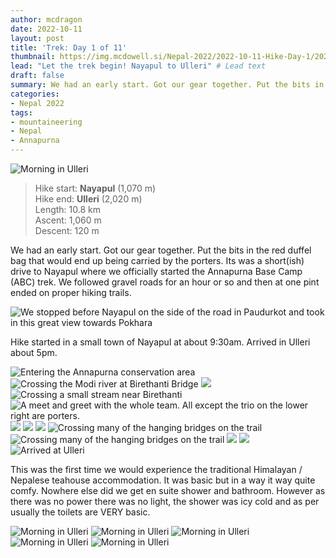 ```yaml
---
author: mcdragon
date: 2022-10-11
layout: post
title: 'Trek: Day 1 of 11'
thumbnail: https://img.mcdowell.si/Nepal-2022/2022-10-11-Hike-Day-1/2022-10-11-Hike-Day-1_680x680.jpg
lead: "Let the trek begin! Nayapul to Ulleri" # Lead text
draft: false
summary: We had an early start. Got our gear together. Put the bits in the red duffel bag that would end up being carried by the porters. Its was a short(ish) drive to Nayapul where we officially started the Annapurna Base Camp (ABC) trek. We followed gravel roads for an hour or so and then at one pint ended on proper hiking trails. 
categories:
- Nepal 2022
tags:
- mountaineering
- Nepal
- Annapurna
---
```

![Morning in Ulleri](https://img.mcdowell.si/Nepal-2022/2022-10-11-Hike-Day-1/Ulleri-in-the-morning-6.jpg "Morning in Ulleri")

>Hike start: **Nayapul** (1,070 m)  
>Hike end: **Ulleri** (2,020 m)  
>Length: 10.8 km  
>Ascent: 1,060 m  
>Descent: 120 m  

We had an early start. Got our gear together. Put the bits in the red duffel bag that would end up being carried by the porters. 
Its was a short(ish) drive to Nayapul where we officially started the Annapurna Base Camp (ABC) trek.
We followed gravel roads for an hour or so and then at one pint ended on proper hiking trails. 

![We stopped before Nayapul on the side of the road in Paudurkot and took in this great view towards Pokhara](https://img.mcdowell.si/Nepal-2022/2022-10-11-Hike-Day-1/Paudurkot.jpg "We stopped before Nayapul on the side of the road in Paudurkot and took in this great view towards Pokhara")

Hike started in a small town of Nayapul at about 9:30am. Arrived in Ulleri about 5pm.

![Entering the Annapurna conservation area](https://img.mcdowell.si/Nepal-2022/2022-10-11-Hike-Day-1/trek-day-1-1.jpg "Entering the Annapurna conservation area")
![Crossing the Modi river at Birethanti Bridge](https://img.mcdowell.si/Nepal-2022/2022-10-11-Hike-Day-1/trek-day-1-2.jpg "Crossing the Modi river at Birethanti Bridge")
![](https://img.mcdowell.si/Nepal-2022/2022-10-11-Hike-Day-1/trek-day-1-3.jpg "")
![](https://img.mcdowell.si/Nepal-2022/2022-10-11-Hike-Day-1/trek-day-1-4.jpg "Crossing a small stream near Birethanti")
![A meet and greet with the whole team. All except the trio on the lower right are porters.](https://img.mcdowell.si/Nepal-2022/2022-10-11-Hike-Day-1/trek-day-1-5.jpg "A meet and greet with the whole team. All except the trio on the lower right are porters.")
![](https://img.mcdowell.si/Nepal-2022/2022-10-11-Hike-Day-1/trek-day-1-6.jpg "")
![](https://img.mcdowell.si/Nepal-2022/2022-10-11-Hike-Day-1/trek-day-1-7.jpg "")
![](https://img.mcdowell.si/Nepal-2022/2022-10-11-Hike-Day-1/trek-day-1-8.jpg "")
![Crossing many of the hanging bridges on the trail](https://img.mcdowell.si/Nepal-2022/2022-10-11-Hike-Day-1/trek-day-1-9.jpg "Crossing many of the hanging bridges on the trail")
![Crossing many of the hanging bridges on the trail](https://img.mcdowell.si/Nepal-2022/2022-10-11-Hike-Day-1/trek-day-1-10.jpg "Crossing many of the hanging bridges on the trail")
![](https://img.mcdowell.si/Nepal-2022/2022-10-11-Hike-Day-1/trek-day-1-11.jpg "")
![](https://img.mcdowell.si/Nepal-2022/2022-10-11-Hike-Day-1/trek-day-1-12.jpg "")
![Arrived at Ulleri](https://img.mcdowell.si/Nepal-2022/2022-10-11-Hike-Day-1/trek-day-1-13.jpg "Arrived at Ulleri")

This was the first time we would experience the traditional Himalayan / Nepalese teahouse accommodation. It was basic but in a way it way quite comfy. Nowhere else did we get en suite shower and bathroom. However as there was no power there was no light, the shower was icy cold and as per usually the toilets are VERY basic.

![Morning in Ulleri](https://img.mcdowell.si/Nepal-2022/2022-10-11-Hike-Day-1/Ulleri-in-the-morning-1.jpg "Morning in Ulleri")
![Morning in Ulleri](https://img.mcdowell.si/Nepal-2022/2022-10-11-Hike-Day-1/Ulleri-in-the-morning-2.jpg "Morning in Ulleri")
![Morning in Ulleri](https://img.mcdowell.si/Nepal-2022/2022-10-11-Hike-Day-1/Ulleri-in-the-morning-3.jpg "Morning in Ulleri")
![Morning in Ulleri](https://img.mcdowell.si/Nepal-2022/2022-10-11-Hike-Day-1/Ulleri-in-the-morning-4.jpg "Morning in Ulleri")
![Morning in Ulleri](https://img.mcdowell.si/Nepal-2022/2022-10-11-Hike-Day-1/Ulleri-in-the-morning-5.jpg "Morning in Ulleri. There is actually a very basic road up to here.")

